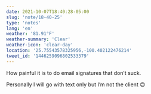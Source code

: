 ```yaml
---
date: 2021-10-07T18:40:28-05:00
slug: 'note/18-40-25'
type: 'notes'
lang: 'en'
weather: '81.91°F'
weather-summary: 'Clear'
weather-icon: 'clear-day'
location: '25.75543578325956,-100.402122476214'
tweet_id: '1446259096802533379'
---
```

How painful it is to do email signatures that don’t suck. 

Personally I will go with text only but I’m not the client 🙃